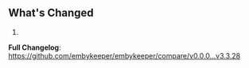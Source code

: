 ## What's Changed

1.

**Full Changelog**: https://github.com/embykeeper/embykeeper/compare/v0.0.0...v3.3.28
